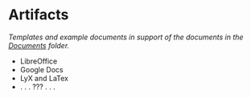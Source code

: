 # Artifacts

_Templates and example documents in support of the documents in the [Documents](../Documents) folder._

- LibreOffice
- Google Docs
- LyX and LaTex
- .&nbsp;.&nbsp;. ??? .&nbsp;.&nbsp;.
